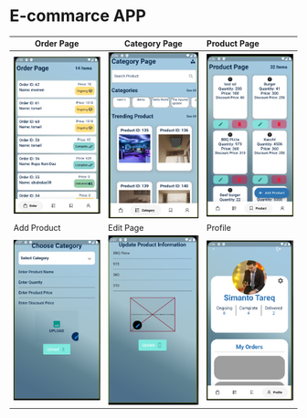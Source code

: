 
# E-commarce APP







|Order Page|Category Page|Product Page|
| --------  | -------  | :------------------------- |
| ![orderPage](https://github.com/SimantoTareq/Flutter-Practise/blob/main/order_app/read/orderPage.PNG)  | ![categoryPage](https://github.com/SimantoTareq/Flutter-Practise/blob/main/order_app/read/categoryPage.PNG) |   ![productPage](https://github.com/SimantoTareq/Flutter-Practise/blob/main/order_app/read/productPage.PNG)                          |
|Add Product|Edit Page|Profile|
| ![addPage](https://github.com/SimantoTareq/Flutter-Practise/blob/main/order_app/read/addProductPage.PNG)            | ![editPage](https://github.com/SimantoTareq/Flutter-Practise/blob/main/order_app/read/editPage.PNG)         | ![proflePage](https://github.com/SimantoTareq/Flutter-Practise/blob/main/order_app/read/profilePage.PNG)         |

